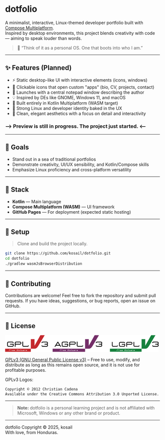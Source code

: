 # dotfolio

A minimalist, interactive, Linux-themed developer portfolio built with [Compose Multiplatform](https://github.com/JetBrains/compose-multiplatform).  
Inspired by desktop environments, this project blends creativity with code — aiming to speak louder than words.

> 📎 “Think of it as a personal OS. One that boots into who I am.”

---

## ✨ Features (Planned)

- ⚡️ Static desktop-like UI with interactive elements (icons, windows)
- 📁 Clickable icons that open custom "apps" (bio, CV, projects, contact)
- 📝 Launches with a central notepad window describing the author
- 💡 Inspired by DEs like GNOME, Windows 11, and macOS
- 🧠 Built entirely in Kotlin Multiplatform (WASM target)
- 🐧 Strong Linux and developer identity baked in the UX
- 🎨 Clean, elegant aesthetics with a focus on detail and interactivity


### \--> Preview is still in progress. The project just started. \<--

---

## 🎯 Goals

- Stand out in a sea of traditional portfolios
- Demonstrate creativity, UI/UX sensibility, and Kotlin/Compose skills
- Emphasize Linux proficiency and cross-platform versatility

---

## 🔧 Stack

- **Kotlin** — Main language
- **Compose Multiplatform (WASM)** — UI framework
- **GitHub Pages** — For deployment (expected static hosting)

---

## 🚀 Setup

> Clone and build the project locally.

```bash
git clone https://github.com/kosail/dotfolio.git
cd dotfolio
./gradlew wasmJsBrowserDistribution
```

---

## 💐 Contributing
Contributions are welcome! Feel free to fork the repository and submit pull requests. If you have ideas, suggestions, or bug reports, open an issue on GitHub.

---

[//]: # (## 🎒 What I learned from this project)

[//]: # (---)

## 📜 License
![GPLv3 License logo. Copyright © 2012 Christian Cadena](repo_images/license-logos-by-christian-candena-GNU_GPLv3_License.png)

[GPLv3 (GNU General Public License v3)](LICENSE.txt) – Free to use, modify, and distribute as long as this remains open source, and it is not use for profitable purposes.

GPLv3 Logos:

    Copyright © 2012 Christian Cadena
    Available under the Creative Commons Attribution 3.0 Unported License.


---
> **Note:** dotfolio is a personal learning project and is not affiliated with Microsoft, Windows or any other brand or product.
---
dotfolio Copyright © 2025, kosail
<br>
With love, from Honduras.